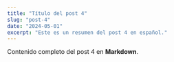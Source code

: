 ```yaml
---
title: "Título del post 4"
slug: "post-4"
date: "2024-05-01"
excerpt: "Este es un resumen del post 4 en español."
---
```


Contenido completo del post 4 en **Markdown**.
